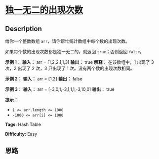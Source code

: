 # [独一无二的出现次数][title]

## Description

给你一个整数数组 `arr`，请你帮忙统计数组中每个数的出现次数。

如果每个数的出现次数都是独一无二的，就返回 `true`；否则返回 `false`。



**示例 1：**
            **输入：** arr = [1,2,2,1,1,3]    **输出：** true    **解释：** 在该数组中，1 出现了 3 次，2 出现了 2 次，3 只出现了 1 次。没有两个数的出现次数相同。

**示例 2：**
            **输入：** arr = [1,2]    **输出：** false    

**示例 3：**
            **输入：** arr = [-3,0,1,-3,1,1,1,-3,10,0]    **输出：** true    



**提示：**

  * `1 <= arr.length <= 1000`
  * `-1000 <= arr[i] <= 1000`


**Tags:** Hash Table

**Difficulty:** Easy

## 思路

[title]: https://leetcode-cn.com/problems/unique-number-of-occurrences
